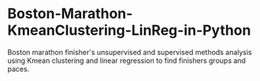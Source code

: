 # Boston-Marathon-KmeanClustering-LinReg-in-Python
Boston marathon finisher's unsupervised and supervised methods analysis using Kmean clustering and linear regression to find finishers groups and paces.
